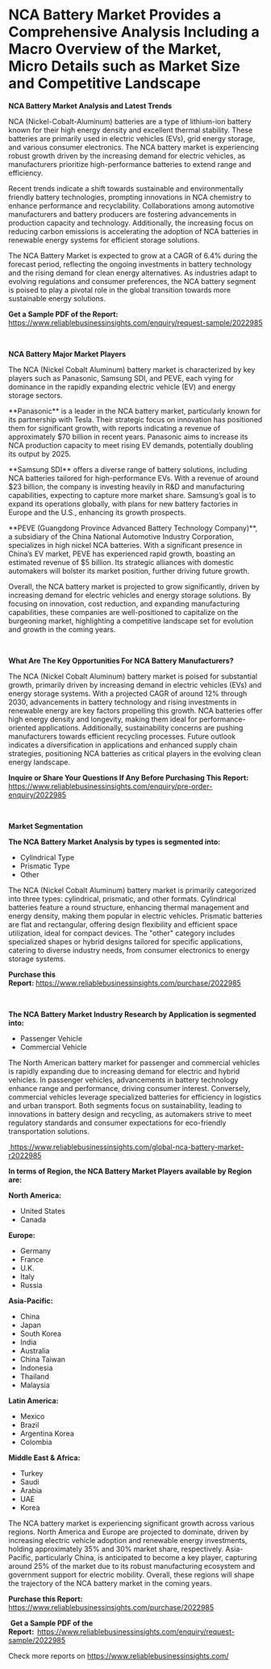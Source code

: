 <p><h1>NCA Battery Market Provides a Comprehensive Analysis Including a Macro Overview of the Market, Micro Details such as Market Size and Competitive Landscape</h1></p><p><strong>NCA Battery Market Analysis and Latest Trends</strong></p>
<p><p>NCA (Nickel-Cobalt-Aluminum) batteries are a type of lithium-ion battery known for their high energy density and excellent thermal stability. These batteries are primarily used in electric vehicles (EVs), grid energy storage, and various consumer electronics. The NCA battery market is experiencing robust growth driven by the increasing demand for electric vehicles, as manufacturers prioritize high-performance batteries to extend range and efficiency. </p><p>Recent trends indicate a shift towards sustainable and environmentally friendly battery technologies, prompting innovations in NCA chemistry to enhance performance and recyclability. Collaborations among automotive manufacturers and battery producers are fostering advancements in production capacity and technology. Additionally, the increasing focus on reducing carbon emissions is accelerating the adoption of NCA batteries in renewable energy systems for efficient storage solutions.</p><p>The NCA Battery Market is expected to grow at a CAGR of 6.4% during the forecast period, reflecting the ongoing investments in battery technology and the rising demand for clean energy alternatives. As industries adapt to evolving regulations and consumer preferences, the NCA battery segment is poised to play a pivotal role in the global transition towards more sustainable energy solutions.</p></p>
<p><strong>Get a Sample PDF of the Report:&nbsp;</strong> <a href="https://www.reliablebusinessinsights.com/enquiry/request-sample/2022985?utm_campaign=2185&utm_medium=2&utm_source=Github&utm_content=ia&utm_term=14022025&utm_id=nca-battery">https://www.reliablebusinessinsights.com/enquiry/request-sample/2022985</a></p>
<p>&nbsp;</p>
<p><strong>NCA Battery Major Market Players</strong></p>
<p><p>The NCA (Nickel Cobalt Aluminum) battery market is characterized by key players such as Panasonic, Samsung SDI, and PEVE, each vying for dominance in the rapidly expanding electric vehicle (EV) and energy storage sectors.</p><p>**Panasonic** is a leader in the NCA battery market, particularly known for its partnership with Tesla. Their strategic focus on innovation has positioned them for significant growth, with reports indicating a revenue of approximately $70 billion in recent years. Panasonic aims to increase its NCA production capacity to meet rising EV demands, potentially doubling its output by 2025.</p><p>**Samsung SDI** offers a diverse range of battery solutions, including NCA batteries tailored for high-performance EVs. With a revenue of around $23 billion, the company is investing heavily in R&D and manufacturing capabilities, expecting to capture more market share. Samsung’s goal is to expand its operations globally, with plans for new battery factories in Europe and the U.S., enhancing its growth prospects.</p><p>**PEVE (Guangdong Province Advanced Battery Technology Company)**, a subsidiary of the China National Automotive Industry Corporation, specializes in high nickel NCA batteries. With a significant presence in China’s EV market, PEVE has experienced rapid growth, boasting an estimated revenue of $5 billion. Its strategic alliances with domestic automakers will bolster its market position, further driving future growth.</p><p>Overall, the NCA battery market is projected to grow significantly, driven by increasing demand for electric vehicles and energy storage solutions. By focusing on innovation, cost reduction, and expanding manufacturing capabilities, these companies are well-positioned to capitalize on the burgeoning market, highlighting a competitive landscape set for evolution and growth in the coming years.</p></p>
<p>&nbsp;</p>
<p><strong>What Are The Key Opportunities For NCA Battery Manufacturers?</strong></p>
<p><p>The NCA (Nickel Cobalt Aluminum) battery market is poised for substantial growth, primarily driven by increasing demand in electric vehicles (EVs) and energy storage systems. With a projected CAGR of around 12% through 2030, advancements in battery technology and rising investments in renewable energy are key factors propelling this growth. NCA batteries offer high energy density and longevity, making them ideal for performance-oriented applications. Additionally, sustainability concerns are pushing manufacturers towards efficient recycling processes. Future outlook indicates a diversification in applications and enhanced supply chain strategies, positioning NCA batteries as critical players in the evolving clean energy landscape.</p></p>
<p><strong>Inquire or Share Your Questions If Any Before Purchasing This Report:</strong> <a href="https://www.reliablebusinessinsights.com/enquiry/pre-order-enquiry/2022985?utm_campaign=2185&utm_medium=2&utm_source=Github&utm_content=ia&utm_term=14022025&utm_id=nca-battery">https://www.reliablebusinessinsights.com/enquiry/pre-order-enquiry/2022985</a></p>
<p>&nbsp;</p>
<p><strong>Market Segmentation</strong></p>
<p><strong>The NCA Battery Market Analysis by types is segmented into:</strong></p>
<p><ul><li>Cylindrical Type</li><li>Prismatic Type</li><li>Other</li></ul></p>
<p><p>The NCA (Nickel Cobalt Aluminum) battery market is primarily categorized into three types: cylindrical, prismatic, and other formats. Cylindrical batteries feature a round structure, enhancing thermal management and energy density, making them popular in electric vehicles. Prismatic batteries are flat and rectangular, offering design flexibility and efficient space utilization, ideal for compact devices. The "other" category includes specialized shapes or hybrid designs tailored for specific applications, catering to diverse industry needs, from consumer electronics to energy storage systems.</p></p>
<p><strong>Purchase this Report:&nbsp;</strong><a href="https://www.reliablebusinessinsights.com/purchase/2022985?utm_campaign=2185&utm_medium=2&utm_source=Github&utm_content=ia&utm_term=14022025&utm_id=nca-battery">https://www.reliablebusinessinsights.com/purchase/2022985</a></p>
<p>&nbsp;</p>
<p><strong>The NCA Battery Market Industry Research by Application is segmented into:</strong></p>
<p><ul><li>Passenger Vehicle</li><li>Commercial Vehicle</li></ul></p>
<p><p>The North American battery market for passenger and commercial vehicles is rapidly expanding due to increasing demand for electric and hybrid vehicles. In passenger vehicles, advancements in battery technology enhance range and performance, driving consumer interest. Conversely, commercial vehicles leverage specialized batteries for efficiency in logistics and urban transport. Both segments focus on sustainability, leading to innovations in battery design and recycling, as automakers strive to meet regulatory standards and consumer expectations for eco-friendly transportation solutions.</p></p>
<p><a href="https://www.reliablebusinessinsights.com/global-nca-battery-market-r2022985?utm_campaign=2185&utm_medium=2&utm_source=Github&utm_content=ia&utm_term=14022025&utm_id=nca-battery">&nbsp;https://www.reliablebusinessinsights.com/global-nca-battery-market-r2022985</a></p>
<p><strong>In terms of Region, the NCA Battery Market Players available by Region are:</strong></p>
<p>
    <p> <strong> North America: </strong>
        <ul>
            <li>United States</li>
            <li>Canada</li>
        </ul>
        </p> 
    <p> <strong> Europe: </strong>
        <ul>
            <li>Germany</li>
            <li>France</li>
            <li>U.K.</li>
            <li>Italy</li>
            <li>Russia</li>
        </ul>
        </p> 
    <p> <strong> Asia-Pacific: </strong>
        <ul>
            <li>China</li>
            <li>Japan</li>
            <li>South Korea</li>
            <li>India</li>
            <li>Australia</li>
            <li>China Taiwan</li>
            <li>Indonesia</li>
            <li>Thailand</li>
            <li>Malaysia</li>
        </ul>
        </p> 
    <p> <strong> Latin America: </strong>
        <ul>
            <li>Mexico</li>
            <li>Brazil</li>
            <li>Argentina Korea</li>
            <li>Colombia</li>
        </ul>
        </p> 
    <p> <strong> Middle East & Africa: </strong>
        <ul>
            <li>Turkey</li>
            <li>Saudi</li>
            <li>Arabia</li>
            <li>UAE</li>
            <li>Korea</li>
        </ul>
    </p>
    </p>
<p><p>The NCA battery market is experiencing significant growth across various regions. North America and Europe are projected to dominate, driven by increasing electric vehicle adoption and renewable energy investments, holding approximately 35% and 30% market share, respectively. Asia-Pacific, particularly China, is anticipated to become a key player, capturing around 25% of the market due to its robust manufacturing ecosystem and government support for electric mobility. Overall, these regions will shape the trajectory of the NCA battery market in the coming years.</p></p>
<p><strong>Purchase this Report: </strong><a href="https://www.reliablebusinessinsights.com/purchase/2022985?utm_campaign=2185&utm_medium=2&utm_source=Github&utm_content=ia&utm_term=14022025&utm_id=nca-battery">https://www.reliablebusinessinsights.com/purchase/2022985</a></p>
<p>&nbsp;<strong>Get a Sample PDF of the Report:&nbsp;&nbsp;</strong><a href="https://www.reliablebusinessinsights.com/enquiry/request-sample/2022985?utm_campaign=2185&utm_medium=2&utm_source=Github&utm_content=ia&utm_term=14022025&utm_id=nca-battery">https://www.reliablebusinessinsights.com/enquiry/request-sample/2022985</a></p>
<p><strong></strong></p>
<p>Check more reports on <a href="https://www.reliablebusinessinsights.com/?utm_campaign=2185&utm_medium=2&utm_source=Github&utm_content=ia&utm_term=14022025&utm_id=nca-battery">https://www.reliablebusinessinsights.com/</a></p>